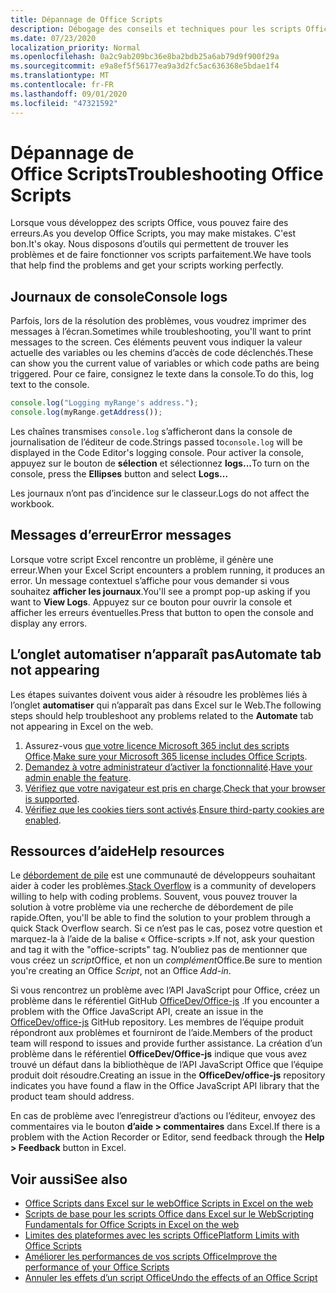```yaml
---
title: Dépannage de Office Scripts
description: Débogage des conseils et techniques pour les scripts Office, ainsi que des ressources d’aide.
ms.date: 07/23/2020
localization_priority: Normal
ms.openlocfilehash: 0a2c9ab209bc36e8ba2bdb25a6ab79d9f900f29a
ms.sourcegitcommit: e9a8ef5f56177ea9a3d2fc5ac636368e5bdae1f4
ms.translationtype: MT
ms.contentlocale: fr-FR
ms.lasthandoff: 09/01/2020
ms.locfileid: "47321592"
---
```

# <a name="troubleshooting-office-scripts"></a><span data-ttu-id="a2274-103">Dépannage de Office Scripts</span><span class="sxs-lookup"><span data-stu-id="a2274-103">Troubleshooting Office Scripts</span></span>

<span data-ttu-id="a2274-104">Lorsque vous développez des scripts Office, vous pouvez faire des erreurs.</span><span class="sxs-lookup"><span data-stu-id="a2274-104">As you develop Office Scripts, you may make mistakes.</span></span> <span data-ttu-id="a2274-105">C'est bon.</span><span class="sxs-lookup"><span data-stu-id="a2274-105">It's okay.</span></span> <span data-ttu-id="a2274-106">Nous disposons d’outils qui permettent de trouver les problèmes et de faire fonctionner vos scripts parfaitement.</span><span class="sxs-lookup"><span data-stu-id="a2274-106">We have tools that help find the problems and get your scripts working perfectly.</span></span>

## <a name="console-logs"></a><span data-ttu-id="a2274-107">Journaux de console</span><span class="sxs-lookup"><span data-stu-id="a2274-107">Console logs</span></span>

<span data-ttu-id="a2274-108">Parfois, lors de la résolution des problèmes, vous voudrez imprimer des messages à l’écran.</span><span class="sxs-lookup"><span data-stu-id="a2274-108">Sometimes while troubleshooting, you'll want to print messages to the screen.</span></span> <span data-ttu-id="a2274-109">Ces éléments peuvent vous indiquer la valeur actuelle des variables ou les chemins d’accès de code déclenchés.</span><span class="sxs-lookup"><span data-stu-id="a2274-109">These can show you the current value of variables or which code paths are being triggered.</span></span> <span data-ttu-id="a2274-110">Pour ce faire, consignez le texte dans la console.</span><span class="sxs-lookup"><span data-stu-id="a2274-110">To do this, log text to the console.</span></span>

```TypeScript
console.log("Logging myRange's address.");
console.log(myRange.getAddress());
```

<span data-ttu-id="a2274-111">Les chaînes transmises `console.log` s’afficheront dans la console de journalisation de l’éditeur de code.</span><span class="sxs-lookup"><span data-stu-id="a2274-111">Strings passed to`console.log` will be displayed in the Code Editor's logging console.</span></span> <span data-ttu-id="a2274-112">Pour activer la console, appuyez sur le bouton de **sélection** et sélectionnez **logs...**</span><span class="sxs-lookup"><span data-stu-id="a2274-112">To turn on the console, press the **Ellipses** button and select **Logs...**</span></span>

<span data-ttu-id="a2274-113">Les journaux n’ont pas d’incidence sur le classeur.</span><span class="sxs-lookup"><span data-stu-id="a2274-113">Logs do not affect the workbook.</span></span>

## <a name="error-messages"></a><span data-ttu-id="a2274-114">Messages d’erreur</span><span class="sxs-lookup"><span data-stu-id="a2274-114">Error messages</span></span>

<span data-ttu-id="a2274-115">Lorsque votre script Excel rencontre un problème, il génère une erreur.</span><span class="sxs-lookup"><span data-stu-id="a2274-115">When your Excel Script encounters a problem running, it produces an error.</span></span> <span data-ttu-id="a2274-116">Un message contextuel s’affiche pour vous demander si vous souhaitez **afficher les journaux**.</span><span class="sxs-lookup"><span data-stu-id="a2274-116">You'll see a prompt pop-up asking if you want to **View Logs**.</span></span> <span data-ttu-id="a2274-117">Appuyez sur ce bouton pour ouvrir la console et afficher les erreurs éventuelles.</span><span class="sxs-lookup"><span data-stu-id="a2274-117">Press that button to open the console and display any errors.</span></span>

## <a name="automate-tab-not-appearing"></a><span data-ttu-id="a2274-118">L’onglet automatiser n’apparaît pas</span><span class="sxs-lookup"><span data-stu-id="a2274-118">Automate tab not appearing</span></span>

<span data-ttu-id="a2274-119">Les étapes suivantes doivent vous aider à résoudre les problèmes liés à l’onglet **automatiser** qui n’apparaît pas dans Excel sur le Web.</span><span class="sxs-lookup"><span data-stu-id="a2274-119">The following steps should help troubleshoot any problems related to the **Automate** tab not appearing in Excel on the web.</span></span>

1. <span data-ttu-id="a2274-120">Assurez-vous [que votre licence Microsoft 365 inclut des scripts Office](../overview/excel.md#requirements).</span><span class="sxs-lookup"><span data-stu-id="a2274-120">[Make sure your Microsoft 365 license includes Office Scripts](../overview/excel.md#requirements).</span></span>
1. <span data-ttu-id="a2274-121">[Demandez à votre administrateur d’activer la fonctionnalité](/microsoft-365/admin/manage/manage-office-scripts-settings).</span><span class="sxs-lookup"><span data-stu-id="a2274-121">[Have your admin enable the feature](/microsoft-365/admin/manage/manage-office-scripts-settings).</span></span>
1. <span data-ttu-id="a2274-122">[Vérifiez que votre navigateur est pris en charge](platform-limits.md#browser-support).</span><span class="sxs-lookup"><span data-stu-id="a2274-122">[Check that your browser is supported](platform-limits.md#browser-support).</span></span>
1. <span data-ttu-id="a2274-123">[Vérifiez que les cookies tiers sont activés](platform-limits.md#third-party-cookies).</span><span class="sxs-lookup"><span data-stu-id="a2274-123">[Ensure third-party cookies are enabled](platform-limits.md#third-party-cookies).</span></span>

## <a name="help-resources"></a><span data-ttu-id="a2274-124">Ressources d’aide</span><span class="sxs-lookup"><span data-stu-id="a2274-124">Help resources</span></span>

<span data-ttu-id="a2274-125">Le [débordement de pile](https://stackoverflow.com/questions/tagged/office-scripts) est une communauté de développeurs souhaitant aider à coder les problèmes.</span><span class="sxs-lookup"><span data-stu-id="a2274-125">[Stack Overflow](https://stackoverflow.com/questions/tagged/office-scripts) is a community of developers willing to help with coding problems.</span></span> <span data-ttu-id="a2274-126">Souvent, vous pouvez trouver la solution à votre problème via une recherche de débordement de pile rapide.</span><span class="sxs-lookup"><span data-stu-id="a2274-126">Often, you'll be able to find the solution to your problem through a quick Stack Overflow search.</span></span> <span data-ttu-id="a2274-127">Si ce n’est pas le cas, posez votre question et marquez-la à l’aide de la balise « Office-scripts ».</span><span class="sxs-lookup"><span data-stu-id="a2274-127">If not, ask your question and tag it with the "office-scripts" tag.</span></span> <span data-ttu-id="a2274-128">N’oubliez pas de mentionner que vous créez un *script*Office, et non un *complément*Office.</span><span class="sxs-lookup"><span data-stu-id="a2274-128">Be sure to mention you're creating an Office *Script*, not an Office *Add-in*.</span></span>

<span data-ttu-id="a2274-129">Si vous rencontrez un problème avec l’API JavaScript pour Office, créez un problème dans le référentiel GitHub [OfficeDev/Office-js](https://github.com/OfficeDev/office-js) .</span><span class="sxs-lookup"><span data-stu-id="a2274-129">If you encounter a problem with the Office JavaScript API, create an issue in the [OfficeDev/office-js](https://github.com/OfficeDev/office-js) GitHub repository.</span></span> <span data-ttu-id="a2274-130">Les membres de l’équipe produit répondront aux problèmes et fourniront de l’aide.</span><span class="sxs-lookup"><span data-stu-id="a2274-130">Members of the product team will respond to issues and provide further assistance.</span></span> <span data-ttu-id="a2274-131">La création d’un problème dans le référentiel **OfficeDev/Office-js** indique que vous avez trouvé un défaut dans la bibliothèque de l’API JavaScript Office que l’équipe produit doit résoudre.</span><span class="sxs-lookup"><span data-stu-id="a2274-131">Creating an issue in the **OfficeDev/office-js** repository indicates you have found a flaw in the Office JavaScript API library that the product team should address.</span></span>

<span data-ttu-id="a2274-132">En cas de problème avec l’enregistreur d’actions ou l’éditeur, envoyez des commentaires via le bouton **d’aide > commentaires** dans Excel.</span><span class="sxs-lookup"><span data-stu-id="a2274-132">If there is a problem with the Action Recorder or Editor, send feedback through the **Help > Feedback** button in Excel.</span></span>

## <a name="see-also"></a><span data-ttu-id="a2274-133">Voir aussi</span><span class="sxs-lookup"><span data-stu-id="a2274-133">See also</span></span>

- [<span data-ttu-id="a2274-134">Office Scripts dans Excel sur le web</span><span class="sxs-lookup"><span data-stu-id="a2274-134">Office Scripts in Excel on the web</span></span>](../overview/excel.md)
- [<span data-ttu-id="a2274-135">Scripts de base pour les scripts Office dans Excel sur le Web</span><span class="sxs-lookup"><span data-stu-id="a2274-135">Scripting Fundamentals for Office Scripts in Excel on the web</span></span>](../develop/scripting-fundamentals.md)
- [<span data-ttu-id="a2274-136">Limites des plateformes avec les scripts Office</span><span class="sxs-lookup"><span data-stu-id="a2274-136">Platform Limits with Office Scripts</span></span>](platform-limits.md)
- [<span data-ttu-id="a2274-137">Améliorer les performances de vos scripts Office</span><span class="sxs-lookup"><span data-stu-id="a2274-137">Improve the performance of your Office Scripts</span></span>](../develop/web-client-performance.md)
- [<span data-ttu-id="a2274-138">Annuler les effets d’un script Office</span><span class="sxs-lookup"><span data-stu-id="a2274-138">Undo the effects of an Office Script</span></span>](undo.md)
